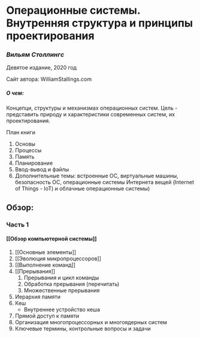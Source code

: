 # Операционные системы. Внутренняя структура и принципы проектирования
### *Вильям Столлингc*

Девятое издание, 2020 год

Сайт автора: WilliamStallings.com
##### О чем: 
Концепци, структуры и механизмах операционных систем. Цель - представить природу и характеристики современных систем, их проектирования.

План книги
1. Основы
2. Процессы
3. Память
4. Планирование
5. Ввод-вывод и файлы
6. Дополнительные темы: встроенные ОС, виртуальные машины, безопасность ОС, операционные системы Интернета вещей (Internet of Things - IoT) и облачные операционные системы)

## Обзор:
### Часть 1
#### [[Обзор компьютерной системы]]
1. [[Основные элементы]]
2. [[Эволюция микропроцессоров]]
3. [[Выполнение команд]]
4. [[Прерывания]]
	1. Прерывания и цикл команды
	2. Обработка прерывания (перечитать)
	3. Множественные прерывания
5. Иерархия памяти
6. Кеш
	 - Внутреннее устройство кеша
7. Прямой доступ к памяти
8. Организация многопроцессорных и многоядерных систем
9. Ключевые термины, контрольные вопросы и задачи

